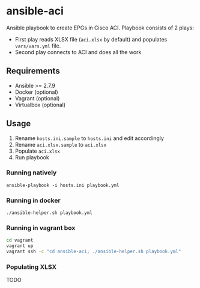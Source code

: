 # ansible-aci
Ansible playbook to create EPGs in Cisco ACI.
Playbook consists of 2 plays:
* First play reads XLSX file (`aci.xlsx` by default) and populates `vars/vars.yml` file.
* Second play connects to ACI and does all the work

## Requirements
* Ansible >= 2.7.9
* Docker (optional)
* Vagrant (optional)
* Virtualbox (optional)

## Usage
1. Rename `hosts.ini.sample` to `hosts.ini` and edit accordingly
2. Rename `aci.xlsx.sample` to `aci.xlsx`
3. Populate `aci.xlsx`
4. Run playbook

### Running natively
`ansible-playbook -i hosts.ini playbook.yml`

### Running in docker
`./ansible-helper.sh playbook.yml`

### Running in vagrant box
```bash
cd vagrant
vagrant up
vagrant ssh -c "cd ansible-aci; ./ansible-helper.sh playbook.yml"
```

### Populating XLSX
TODO